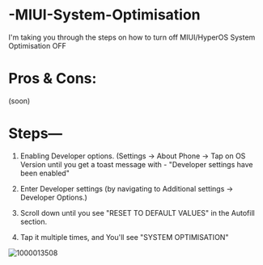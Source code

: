# -MIUI-System-Optimisation
I'm taking you through the steps on how to turn off MIUI/HyperOS System Optimisation OFF

# Pros & Cons: 
 (soon) 

# Steps—
1. Enabling Developer options.
    (Settings → About Phone → Tap on OS Version until you get a toast message with - "Developer settings have been enabled"

2. Enter Developer settings (by navigating to Additional settings → Developer Options.)

3. Scroll down until you see "RESET TO DEFAULT VALUES" in the Autofill section.

4. Tap it multiple times, and You'll see "SYSTEM OPTIMISATION"

![1000013508](https://github.com/ryu-ryuk/-MIUI-System-Optimisation/assets/114721240/061268d8-7242-4a7f-be35-dda80f7c2247)

   
